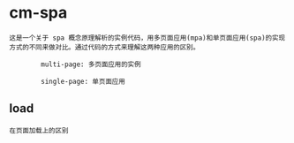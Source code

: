# cm-spa

    这是一个关于 spa 概念原理解析的实例代码，用多页面应用(mpa)和单页面应用(spa)的实现方式的不同来做对比。通过代码的方式来理解这两种应用的区别。

            multi-page: 多页面应用的实例

            single-page: 单页面应用

## load

    在页面加载上的区别
